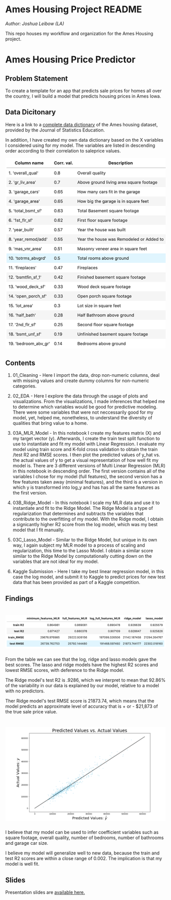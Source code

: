 # Ames Housing Project README
*Author: Joshua Leibow (LA)*

This repo houses my workflow and organization for the Ames Housing project.

# Ames Housing Price Predictor

## Problem Statement

To create a template for an app that predicts sale prices for homes all over the country, I will build a model that predicts housing prices in Ames Iowa.

## Data Dicitonary
Here is a link to a [complete data dictionary](http://jse.amstat.org/v19n3/decock/DataDocumentation.txt) of the Ames housing dataset, provided by the Journal of Statistics Education.

In addition, I have created my own data dictionary based on the X variables I considered using for my model.  The variables are listed in descending order according to their correlation to saleprice values.

<img src="./assets/data-dict-corr.png" width ="600">

## Contents

1. 01_Cleaning - Here I import the data, drop non-numeric columns, deal with missing values and create dummy columns for non-numeric categories.

2. 02_EDA - Here I explore the data through the usage of plots and visualizations.  From the visualizations, I made inferences that helped me to determine which variables would be good for predictive modeling.  There were some variables that were not neccessarily good for my model, yet, helped me, nonetheless, to understand the diversity of qualities that bring value to a home.

3. 03A_MLR_Model - In this notebook I create my features matrix (X) and my target vector (y).  Afterwards, I create the train test split function to use to instantiate and fit my model with Linear Regression.  I evaluate my model using train score and K-fold cross validation to obtain the train /test R2 and RMSE scores.  I then plot the predicted values of y_hat vs. the actual values of y to get a visual representation of how well fit my model is.  There are 3 different versions of Multi Linear Regression (MLR) in this notebook in descending order.  The first version contains all of the variables I chose for my model (full features), the second version has a few features taken away (minimal features), and the third is a version in which y is transformed into log_y and has has all the same features as the first version.

4.  03B_Ridge_Model - In this notebook I scale my MLR data and use it to instantiate and fit to the Ridge Model.  The Ridge Model is a type of regularization that determines and subtracts the variables that contribute to the overfitting of my model.  With the Ridge model, I obtain a signicantly higher R2 score from the log model, which was my best model that I fit manually.

5.  03C_Lasso_Model - Similar to the Ridge Model, but unique in its own way, I again subject my MLR model to a process of scaling and regularization, this time to the Lasso Model.  I obtain a similar score similar to the Ridge Model by computationally cutting down on the variables that are not ideal for my model.

3. Kaggle Submission - Here I take my best linear regression model, in this case the log model, and submit it to Kaggle to predict prices for new test data that has been provided as part of a Kaggle competition.

## Findings

# ![](./model/model-scores.png)

From the table we can see that the log, ridge and lasso models gave the best scores. The lasso and ridge models have the highest R2 scores and lowest RMSE scores, with deference to the Ridge model.

The Ridge model's test R2 is .9286, which we interpret to mean that 92.86% of the variability in our data is explained by our model, relative to a model with no predictors.

Ther Ridge model's test RMSE score is 21873.74, which means that the model predicts an approximate level of accuracy that is  + or - \$21,873 of the true sale price value.

# ![](./plots/ridge-final.png)

I believe that my model can be used to infer coefficient variables such as square footage, overall quality, number of bedrooms, number of bathrooms and garage car size.

I believe my model will generalize well to new data, because the train and test R2 scores are within a close range of 0.002.  The implication is that my model is well fit.

## Slides
Presentation slides are [available here.](./presentation_slides/SEMA.pdf)